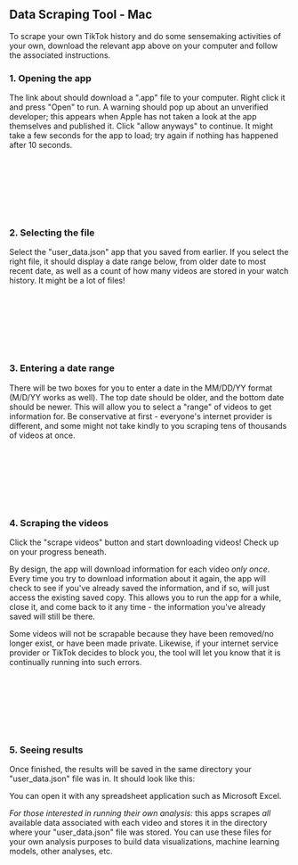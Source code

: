 ## Data Scraping Tool - Mac

To scrape your own TikTok history and do some sensemaking activities of your own, download the relevant app above on your computer and follow the associated instructions.

### 1. Opening the app

The link about should download a ".app" file to your computer. Right click it and press "Open" to run. A warning should pop up about an unverified developer; this appears when Apple has not taken a look at the app themselves and published it. Click "allow anyways" to continue. It might take a few seconds for the app to load; try again if nothing has happened after 10 seconds.

<br/><br/>
<br/><br/>
<br/><br/>

### 2. Selecting the file

Select the "user_data.json" app that you saved from earlier. If you select the right file, it should display a date range below, from older date to most recent date, as well as a count of how many videos are stored in your watch history. It might be a lot of files!

<br/><br/>
<br/><br/>
<br/><br/>

### 3. Entering a date range

There will be two boxes for you to enter a date in the MM/DD/YY format (M/D/YY works as well). The top date should be older, and the bottom date should be newer. This will allow you to select a "range" of videos to get information for. Be conservative at first - everyone's internet provider is different, and some might not take kindly to you scraping tens of thousands of videos at once.

<br/><br/>
<br/><br/>
<br/><br/>

### 4. Scraping the videos

Click the "scrape videos" button and start downloading videos! Check up on your progress beneath. 

By design, the app will download information for each video *only once*. Every time you try to download information about it again, the app will check to see if you've already saved the information, and if so, will just access the existing saved copy. This allows you to run the app for a while, close it, and come back to it any time - the information you've already saved will still be there.

Some videos will not be scrapable because they have been removed/no longer exist, or have been made private. Likewise, if your internet service provider or TikTok decides to block you, the tool will let you know that it is continually running into such errors.

<br/><br/>
<br/><br/>
<br/><br/>

### 5. Seeing results

Once finished, the results will be saved in the same directory your "user_data.json" file was in. It should look like this:

You can open it with any spreadsheet application such as Microsoft Excel.

*For those interested in running their own analysis:* this apps scrapes *all* available data associated with each video and stores it in the directory where your "user_data.json" file was stored. You can use these files for your own analysis purposes to build data visualizations, machine learning models, other analyses, etc.



